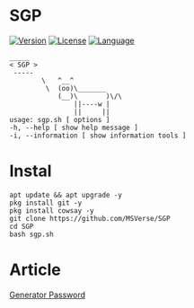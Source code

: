 # SGP 
[![Version](https://img.shields.io/badge/Version-1-brightgreen.svg)]()
[![License](https://img.shields.io/badge/License-GNU%20GPL%20v3.0-blue.svg)](https://www.gnu.org/licenses/gpl-3.0.en.html)
[![Language](https://img.shields.io/badge/Language-Shell-brightgreen.svg)]()
```
_____
< SGP >
 -----
        \   ^__^
         \  (oo)\_______
            (__)\       )\/\
                ||----w |
                ||     ||
usage: sgp.sh [ options ]
-h, --help [ show help message ]
-i, --information [ show information tools ]
```
# Instal
```
apt update && apt upgrade -y
pkg install git -y
pkg install cowsay -y
git clone https://github.com/MSVerse/SGP
cd SGP
bash sgp.sh
```

# Article 
[Generator Password](https://www.msverse.site) 

